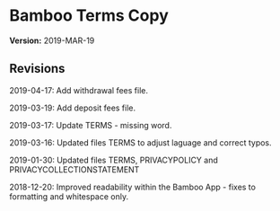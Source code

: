 # Bamboo Terms Copy

**Version:** 2019-MAR-19

## Revisions

2019-04-17: Add withdrawal fees file.

2019-03-19: Add deposit fees file.

2019-03-17: Update TERMS - missing word.

2019-03-16: Updated files TERMS to adjust laguage and correct typos.

2019-01-30: Updated files TERMS, PRIVACYPOLICY and PRIVACYCOLLECTIONSTATEMENT

2018-12-20: Improved readability within the Bamboo App - fixes to formatting and whitespace only.
